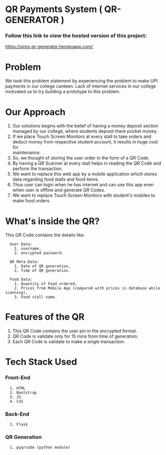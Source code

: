 # QR Payments System ( QR-GENERATOR )

### Follow this link to view the hosted version of this project:
https://qrps-qr-generator.herokuapp.com/

# Problem

We took this problem statement by experiencing the problem to make UPI payments in our college canteen. Lack of internet services in our college motivated us to try building a prototype to this problem.

# Our Approach

1. Our solutions begins with the belief of having a money deposit section managed by our college, where students deposit there pocket money.
2. If we place Touch Screen Monitors at every stall to take orders and deduct money from respective student account, it results in huge cost for        
   maintenance.
3. So, we thought of storing the user order in the form of a QR Code.
4. By having a QR Scanner at every stall helps in reading the QR Code and perform the transaction.
5. We want to replace this web app by a mobile application which stores data regarding food stalls and food items.
6. Thus user can login when he has internet and can use this app even when user is offline and generate QR Codes.
7. We want to replace Touch Screen Monitors with student's mobiles to make food orders.

# What's inside the QR?
This QR Code contains the details like:
      
      User Data:
        1. username,
        2. encrypted password.
        
      QR Meta Data:
        1. Date of QR generation,
        2. Time of QR generation.
        
      Food Data:
        1. Quantity of Food ordered,
        2. Prices from Mobile App (compared with prices in database while scanning),
        3. Food stall name.
        
# Features of the QR
1. This QR Code contains the user pin in the encrypted format.
2. QR Code is validate only for 15 mins from time of generation.
3. Each QR Code is validate to make a single transaction.
        
# Tech Stack Used
   ### Front-End
      1. HTML
      2. Bootstrap
      3. JS
      4. CSS
   ### Back-End
      1. Flask
      
   ### QR Generation
      1. pyqrcode (python module)
